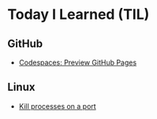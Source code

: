 # Today I Learned (TIL)

## GitHub

- [Codespaces: Preview GitHub Pages](./github/codespaces-preview-github-pages.md)

## Linux

- [Kill processes on a port](./linux/kill-processes-on-a-port.md)